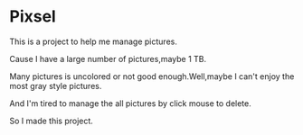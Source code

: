 # Pixsel

This is a project to help me manage pictures.

Cause I have a large number of pictures,maybe 1 TB.

Many pictures is uncolored or not good enough.Well,maybe I can't enjoy the most gray style pictures.

And I'm tired to manage the all pictures by click mouse to delete.

So I made this project.
